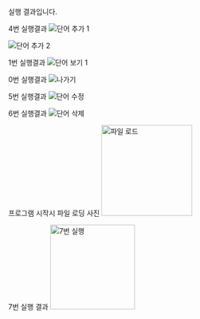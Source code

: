 실행 결과입니다.


4번 실행결과
![단어 추가 1](https://github.com/saniolsida/PP1_Project/assets/129493155/84b1f78b-7bb1-408f-85fd-1d57f7cf2093)

![단어 추가 2](https://github.com/saniolsida/PP1_Project/assets/129493155/23a8dcbd-a808-440e-84cc-d04b0ba74b67)

1번 실행결과
![단어 보기 1](https://github.com/saniolsida/PP1_Project/assets/129493155/17597d42-3fef-47c5-a7be-e0336ef2ee08)

0번 실행결과
![나가기](https://github.com/saniolsida/PP1_Project/assets/129493155/c55c818e-6b09-4e53-b895-0120b5ca8977)

5번 실행결과
![단어 수정](https://github.com/saniolsida/PP1_Project/assets/129493155/bfc87bc4-da05-47d3-96ea-ed03cf983083)

6번 실행결과
![단어 삭제](https://github.com/saniolsida/PP1_Project/assets/129493155/ae256aee-f949-445d-bae2-148cc301c6c5)

프로그램 시작시 파일 로딩 사진
<img width="182" alt="파일 로드" src="https://github.com/saniolsida/PP1_Project/assets/129493155/ea51ced0-ca0d-4902-9859-0eaae7a08beb">

7번 실행 결과
<img width="170" alt="7번 실행" src="https://github.com/saniolsida/PP1_Project/assets/129493155/53fe23f7-d8c8-4c20-9742-6b9a4b1de3a0">
